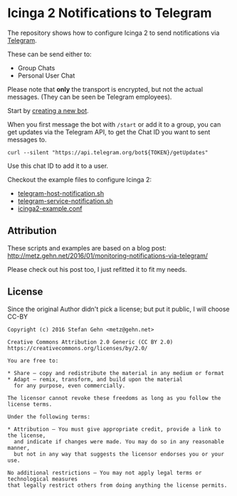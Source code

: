 Icinga 2 Notifications to Telegram
==================================

The repository shows how to configure Icinga 2 to send notifications via
[Telegram](https://www.telegram.org).

These can be send either to:
* Group Chats
* Personal User Chat

Please note that **only** the transport is encrypted, but not the actual
messages. (They can be seen be Telegram employees).

Start by [creating a new bot](https://core.telegram.org/bots#create-a-new-bot).

When you first message the bot with `/start` or add it to a group, you can get
updates via the Telegram API, to get the Chat ID you want to sent messages to.

    curl --silent "https://api.telegram.org/bot${TOKEN}/getUpdates"

Use this chat ID to add it to a user.

Checkout the example files to configure Icinga 2:

* [telegram-host-notification.sh](telegram-host-notification.sh)
* [telegram-service-notification.sh](telegram-service-notification.sh)
* [icinga2-example.conf](icinga2-example.conf)

## Attribution

These scripts and examples are based on a blog post:
http://metz.gehn.net/2016/01/monitoring-notifications-via-telegram/

Please check out his post too, I just refitted it to fit my needs.

## License

Since the original Author didn't pick a license; but put it public, I will choose CC-BY

    Copyright (c) 2016 Stefan Gehn <metz@gehn.net>

    Creative Commons Attribution 2.0 Generic (CC BY 2.0)
    https://creativecommons.org/licenses/by/2.0/

    You are free to:

    * Share — copy and redistribute the material in any medium or format
    * Adapt — remix, transform, and build upon the material
      for any purpose, even commercially.

    The licensor cannot revoke these freedoms as long as you follow the license terms.

    Under the following terms:

    * Attribution — You must give appropriate credit, provide a link to the license,
      and indicate if changes were made. You may do so in any reasonable manner,
      but not in any way that suggests the licensor endorses you or your use.

    No additional restrictions — You may not apply legal terms or technological measures
    that legally restrict others from doing anything the license permits.
